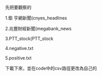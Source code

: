 先把要觀察的

1.鉅 亨網新聞(cnyes_headlines

2.兆豐財經新聞(megabank_news

3.PTT_stock(PTT_stock

4.negative.txt 

5.positive.txt

下載下來，並在code中的csv路徑更改為自己的

